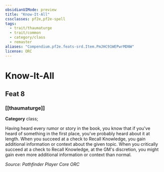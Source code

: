 ```yaml
---
obsidianUIMode: preview
title: "Know-It-All"
cssclasses: pf2e,pf2e-spell
tags:
  - trait/thaumaturge
  - trait/common
  - category/class
  - remaster
aliases: "Compendium.pf2e.feats-srd.Item.PmJHC91WEPwrMDNW"
license: ORC
---
```

# Know-It-All
## Feat 8
### [[thaumaturge]]

**Category** class; 




Having heard every rumor or story in the book, you know that if you've heard of something in the first place, you've probably heard about it at length. When you succeed at a check to Recall Knowledge, you gain additional information or context about the given topic. When you critically succeed at a check to Recall Knowledge, at the GM's discretion, you might gain even more additional information or context than normal.

*Source: Pathfinder Player Core*
*ORC*